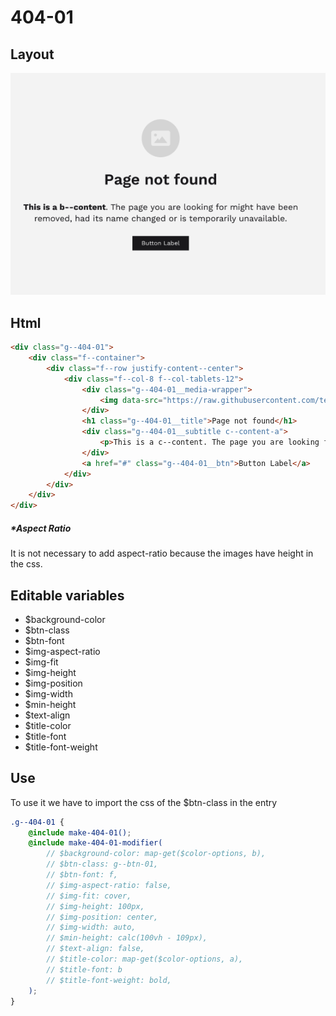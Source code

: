 # 404-01

## Layout

![alt text][404-01]

[404-01]: /src/img/global-components/404/404-01.png

## Html

```html
<div class="g--404-01">
    <div class="f--container">
        <div class="f--row justify-content--center">
            <div class="f--col-8 f--col-tablets-12">
                <div class="g--404-01__media-wrapper">
                    <img data-src="https://raw.githubusercontent.com/team-thunderfoot/ui/main/src/img/global-components/rounded-img-placeholder.png" src="/src/img/global-components/placeholder.jpg" alt="alt text" class="g--404-01__media-wrapper__media g--lazy-01">
                </div>
                <h1 class="g--404-01__title">Page not found</h1>
                <div class="g--404-01__subtitle c--content-a">
                    <p>This is a c--content. The page you are looking for might have been removed, had its name changed or is temporarily unavailable.</p>
                </div>
                <a href="#" class="g--404-01__btn">Button Label</a>
            </div>
        </div>
    </div>
</div>
```

##### \*Aspect Ratio

It is not necessary to add aspect-ratio because the images have height in the css.

## Editable variables

- $background-color
- $btn-class
- $btn-font
- $img-aspect-ratio
- $img-fit
- $img-height
- $img-position
- $img-width
- $min-height
- $text-align
- $title-color
- $title-font
- $title-font-weight

## Use

To use it we have to import the css of the $btn-class in the entry

```scss
.g--404-01 {
    @include make-404-01();
    @include make-404-01-modifier(
        // $background-color: map-get($color-options, b),
        // $btn-class: g--btn-01,
        // $btn-font: f,
        // $img-aspect-ratio: false,
        // $img-fit: cover,
        // $img-height: 100px,
        // $img-position: center,
        // $img-width: auto,
        // $min-height: calc(100vh - 109px),
        // $text-align: false,
        // $title-color: map-get($color-options, a),
        // $title-font: b
        // $title-font-weight: bold,
    );
}
```
